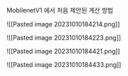 

MobilenetV1 에서 처음 제안된 계산 방법

![[Pasted image 20231010184214.png]]

![[Pasted image 20231010184223.png]]

![[Pasted image 20231010184421.png]]

![[Pasted image 20231010184433.png]]
